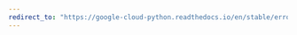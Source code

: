 ```yaml
---
redirect_to: "https://google-cloud-python.readthedocs.io/en/stable/error-reporting/util.html"
---
```

